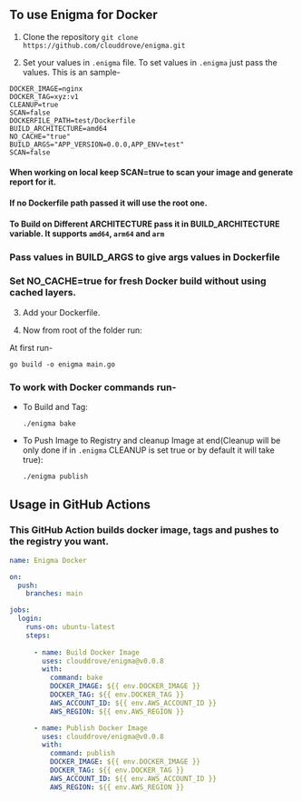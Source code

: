 ## To use Enigma for Docker

1. Clone the repository
`git clone https://github.com/clouddrove/enigma.git`

2. Set your values in `.enigma` file. To set values in `.enigma` just pass the values. This is an sample-
```
DOCKER_IMAGE=nginx
DOCKER_TAG=xyz:v1
CLEANUP=true
SCAN=false
DOCKERFILE_PATH=test/Dockerfile
BUILD_ARCHITECTURE=amd64
NO_CACHE="true"        
BUILD_ARGS="APP_VERSION=0.0.0,APP_ENV=test"
SCAN=false
```

#### When working on local keep SCAN=true to scan your image and generate report for it.
#### If no Dockerfile path passed it will use the root one.
#### To Build on Different ARCHITECTURE pass it in BUILD_ARCHITECTURE variable. It supports `amd64`, `arm64` and `arm`
### Pass values in BUILD_ARGS to give args values in Dockerfile
### Set NO_CACHE=true for fresh Docker build without using cached layers.

3. Add your Dockerfile.

4. Now from root of the folder run:

At first run-
```
go build -o enigma main.go
```

### To work with Docker commands run-
- To Build and Tag:
  ```
  ./enigma bake
  ```
 
- To Push Image to Registry and cleanup Image at end(Cleanup will be only done if in `.enigma` CLEANUP is set true or by default it will take true):
  ```
  ./enigma publish
  ```

## Usage in GitHub Actions
### This GitHub Action builds docker image, tags and pushes to the registry you want. 

```yaml
name: Enigma Docker

on:
  push:
    branches: main

jobs:
  login:
    runs-on: ubuntu-latest
    steps:
 
      - name: Build Docker Image
        uses: clouddrove/enigma@v0.0.8
        with:
          command: bake
          DOCKER_IMAGE: ${{ env.DOCKER_IMAGE }}
          DOCKER_TAG: ${{ env.DOCKER_TAG }}
          AWS_ACCOUNT_ID: ${{ env.AWS_ACCOUNT_ID }}
          AWS_REGION: ${{ env.AWS_REGION }}

      - name: Publish Docker Image
        uses: clouddrove/enigma@v0.0.8
        with:
          command: publish
          DOCKER_IMAGE: ${{ env.DOCKER_IMAGE }}
          DOCKER_TAG: ${{ env.DOCKER_TAG }}
          AWS_ACCOUNT_ID: ${{ env.AWS_ACCOUNT_ID }}
          AWS_REGION: ${{ env.AWS_REGION }}
```
